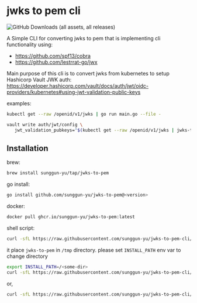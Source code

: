 # jwks to pem cli

![GitHub Downloads (all assets, all releases)](https://img.shields.io/github/downloads/sunggun-yu/jwks-to-pem-cli/total)

A Simple CLI for converting jwks to pem that is implementing cli functionality using:

- <https://github.com/spf13/cobra>
- <https://github.com/lestrrat-go/jwx>

Main purpose of this cli is to convert jwks from kubernetes to setup Hashicorp Vault JWK auth: <https://developer.hashicorp.com/vault/docs/auth/jwt/oidc-providers/kubernetes#using-jwt-validation-public-keys>

examples:

```bash
kubectl get --raw /openid/v1/jwks | go run main.go --file -
```

```bash
vault write auth/jwt/config \
   jwt_validation_pubkeys="$(kubectl get --raw /openid/v1/jwks | jwks-to-pem -f -)"
```

## Installation

brew:

```bash
brew install sunggun-yu/tap/jwks-to-pem
```

go install:

```bash
go install github.com/sunggun-yu/jwks-to-pem@<version>
```

docker:

```bash
docker pull ghcr.io/sunggun-yu/jwks-to-pem:latest
```

shell script:

```bash
curl -sfL https://raw.githubusercontent.com/sunggun-yu/jwks-to-pem-cli/main/install.sh | sh
```

it place `jwks-to-pem` in `/tmp` directory. please set `INSTALL_PATH` env var to change directory

```bash
export INSTALL_PATH=/<some-dir>
curl -sfL https://raw.githubusercontent.com/sunggun-yu/jwks-to-pem-cli/main/install.sh | sh
```

or,

```bash
curl -sfL https://raw.githubusercontent.com/sunggun-yu/jwks-to-pem-cli/main/install.sh | INSTALL_PATH=/<some-dir> sh
```
